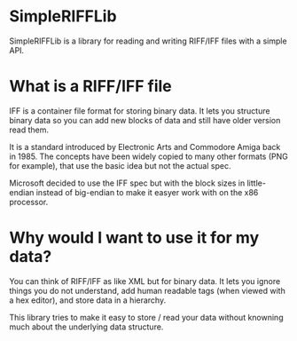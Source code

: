 # SimpleRIFFLib
SimpleRIFFLib is a library for reading and writing RIFF/IFF files with a simple API.

# What is a RIFF/IFF file
IFF is a container file format for storing binary data.  It lets you structure binary data so you can add new blocks of data and
still have older version read them.

It is a standard introduced by Electronic Arts and Commodore Amiga back in 1985.  The concepts have been widely copied to
many other formats (PNG for example), that use the basic idea but not the actual spec.

Microsoft decided to use the IFF spec but with the block sizes in little-endian instead of big-endian to make it easyer work with
on the x86 processor.

# Why would I want to use it for my data?

You can think of RIFF/IFF as like XML but for binary data.  It lets you ignore things you do not understand, add human readable
tags (when viewed with a hex editor), and store data in a hierarchy.

This library tries to make it easy to store / read your data without knowning much about the underlying data structure.


